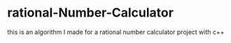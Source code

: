 # rational-Number-Calculator
this is an algorithm I made for a rational number calculator project with c++ 
